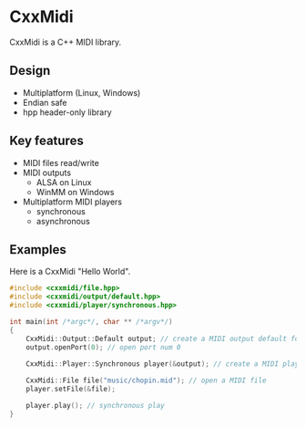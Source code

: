 # CxxMidi

CxxMidi is a C++ MIDI library.

## Design
* Multiplatform (Linux, Windows)
* Endian safe
* hpp header-only library

## Key features
* MIDI files read/write
* MIDI outputs
  * ALSA on Linux
  * WinMM on Windows
* Multiplatform MIDI players
  * synchronous
  * asynchronous

## Examples

Here is a CxxMidi "Hello World".
``` cpp
#include <cxxmidi/file.hpp>
#include <cxxmidi/output/default.hpp>
#include <cxxmidi/player/synchronous.hpp>

int main(int /*argc*/, char ** /*argv*/)
{
    CxxMidi::Output::Default output; // create a MIDI output default for the OS
    output.openPort(0); // open port num 0
    
    CxxMidi::Player::Synchronous player(&output); // create a MIDI player

    CxxMidi::File file("music/chopin.mid"); // open a MIDI file
    player.setFile(&file);

    player.play(); // synchronous play
}

```
